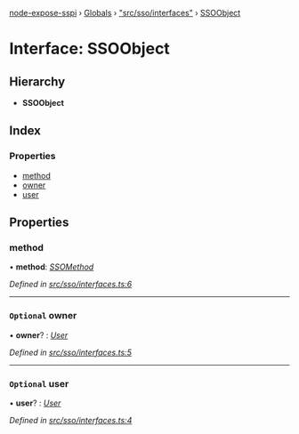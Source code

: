 [node-expose-sspi](../README.md) › [Globals](../globals.md) › ["src/sso/interfaces"](../modules/_src_sso_interfaces_.md) › [SSOObject](_src_sso_interfaces_.ssoobject.md)

# Interface: SSOObject

## Hierarchy

* **SSOObject**

## Index

### Properties

* [method](_src_sso_interfaces_.ssoobject.md#method)
* [owner](_src_sso_interfaces_.ssoobject.md#optional-owner)
* [user](_src_sso_interfaces_.ssoobject.md#optional-user)

## Properties

###  method

• **method**: *[SSOMethod](../modules/_src_sso_interfaces_.md#ssomethod)*

*Defined in [src/sso/interfaces.ts:6](https://github.com/jlguenego/node-expose-sspi/blob/9a7ed80/src/sso/interfaces.ts#L6)*

___

### `Optional` owner

• **owner**? : *[User](_src_sso_interfaces_.user.md)*

*Defined in [src/sso/interfaces.ts:5](https://github.com/jlguenego/node-expose-sspi/blob/9a7ed80/src/sso/interfaces.ts#L5)*

___

### `Optional` user

• **user**? : *[User](_src_sso_interfaces_.user.md)*

*Defined in [src/sso/interfaces.ts:4](https://github.com/jlguenego/node-expose-sspi/blob/9a7ed80/src/sso/interfaces.ts#L4)*
